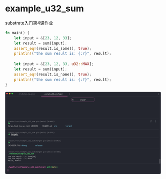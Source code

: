 # example_u32_sum

substrate入门第4课作业 

```rust
fn main() {
    let input = &[23, 12, 33];
    let result = sum(input);
    assert_eq!(result.is_some(), true);
    println!("the sum result is: {:?}", result);

    let input = &[23, 12, 33, u32::MAX];
    let result = sum(input);
    assert_eq!(result.is_none(), true);
    println!("the sum result is: {:?}", result);
}
```

![](https://github.com/rustbomber/example_u32_sum/blob/3fe1bb10844034994a780a6d7d174d74094c9c69/screen.png)